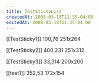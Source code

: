 ```yaml
---
title: TestStickyList
createdAt: 2008-03-18T11:35-04:00
editedAt: 2008-03-18T11:35-04:00
---
```


[[TestSticky1]] 100,76 251x264

[[TestSticky2]] 400,231 251x312

[[TestSticky3]] 33,314 200x200

[[test1]] 352,53 172x154


